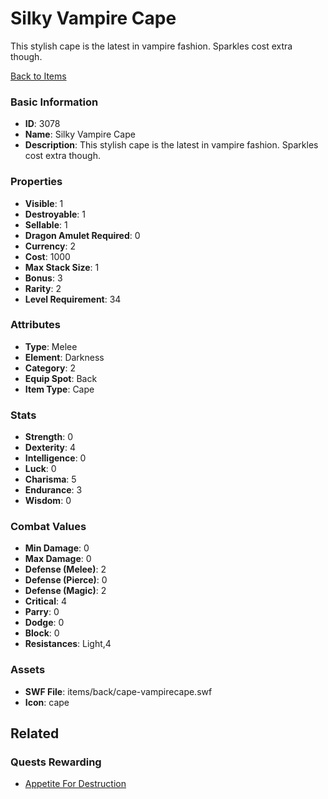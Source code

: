 # Silky Vampire Cape

This stylish cape is the latest in vampire fashion. Sparkles cost extra though.

[Back to Items](../items.md)

### Basic Information

- **ID**: 3078
- **Name**: Silky Vampire Cape
- **Description**: This stylish cape is the latest in vampire fashion. Sparkles cost extra though.

### Properties

- **Visible**: 1
- **Destroyable**: 1
- **Sellable**: 1
- **Dragon Amulet Required**: 0
- **Currency**: 2
- **Cost**: 1000
- **Max Stack Size**: 1
- **Bonus**: 3
- **Rarity**: 2
- **Level Requirement**: 34

### Attributes

- **Type**: Melee
- **Element**: Darkness
- **Category**: 2
- **Equip Spot**: Back
- **Item Type**: Cape

### Stats

- **Strength**: 0
- **Dexterity**: 4
- **Intelligence**: 0
- **Luck**: 0
- **Charisma**: 5
- **Endurance**: 3
- **Wisdom**: 0

### Combat Values

- **Min Damage**: 0
- **Max Damage**: 0
- **Defense (Melee)**: 2
- **Defense (Pierce)**: 0
- **Defense (Magic)**: 2
- **Critical**: 4
- **Parry**: 0
- **Dodge**: 0
- **Block**: 0
- **Resistances**: Light,4

### Assets

- **SWF File**: items/back/cape-vampirecape.swf
- **Icon**: cape

## Related

### Quests Rewarding

- [Appetite For Destruction](../quests/500-appetite-for-destruction.md)

